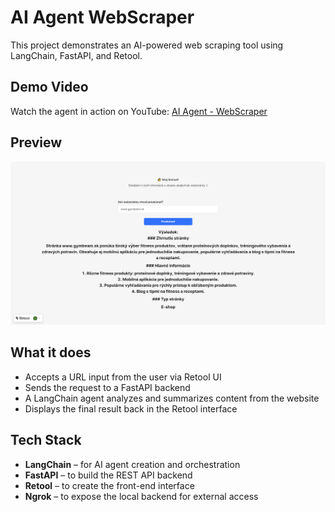 # AI Agent WebScraper

This project demonstrates an AI-powered web scraping tool using LangChain, FastAPI, and Retool.

## Demo Video
Watch the agent in action on YouTube: [AI Agent - WebScraper](https://youtu.be/oHuuriIwqcc)

## Preview
![Description](AIAgent-WebScraper-screenshot1.PNG)

## What it does

- Accepts a URL input from the user via Retool UI
- Sends the request to a FastAPI backend
- A LangChain agent analyzes and summarizes content from the website
- Displays the final result back in the Retool interface

## Tech Stack

- **LangChain** – for AI agent creation and orchestration
- **FastAPI** – to build the REST API backend
- **Retool** – to create the front-end interface
- **Ngrok** – to expose the local backend for external access
